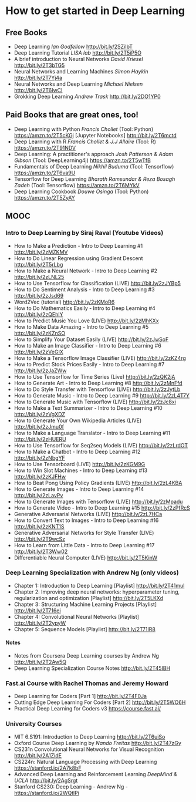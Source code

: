 # How to get started in Deep Learning

## Free Books
* Deep Learning _Ian Godfellow_ http://bit.ly/2SZiIbT
* Deep Learning Tutorial _LISA lab_ http://bit.ly/2T5iP5O
* A brief introduction to Neural Networks _David Kriesel_ http://bit.ly/2T3bTG5
* Neural Networks and Learning Machines _Simon Haykin_ http://bit.ly/2T7Yj4a
* Neural Networks and Deep Learning _Michael Nielsen_   http://bit.ly/2T6IwCI
* Grokking Deep Learning _Andrew Trask_ http://bit.ly/2DO1YP0

## Paid Books that are great ones, too!
* Deep Learning with Python _Francis Chollet_ (Tool: Python) https://amzn.to/2T5cKGj [Jupyter Notebooks] http://bit.ly/2T6mctd
* Deep Learning with R _Francis Chollet & J.J Allaire_ (Tool: R) https://amzn.to/2T91NDV
* Deep Learning: A practitioner's approach _Josh Patterson & Adam Gibson_ (Tool: DeepLearning4j)  https://amzn.to/2T5wTfB
* Fundamentals of Deep Learning _Nikhil Buduma_ (Tool: Tensorflow) https://amzn.to/2T6va9U
* Tensorflow for Deep Learning _Bharath Ramsundar & Reza Bosagh Zadeh_ (Tool: Tensorflow) https://amzn.to/2T6MYkV
* Deep Learning Cookbook _Douwe Osinga_ (Tool: Python) https://amzn.to/2T5ZyAY

## MOOC
### Intro to Deep Learning by Siraj Raval (Youtube Videos)
* How to Make a Prediction - Intro to Deep Learning #1 http://bit.ly/2zMZKMV
* How to Do Linear Regression using Gradient Descent http://bit.ly/2T5rLbg
* How to Make a Neural Network - Intro to Deep Learning #2 http://bit.ly/2zLNL25
* How to Use Tensorflow for Classification (LIVE)  http://bit.ly/2zJYBp5
* How to Do Sentiment Analysis - Intro to Deep Learning #3 http://bit.ly/2zJsd69
* Word2Vec (tutorial) http://bit.ly/2zKMoR6
* How to Do Mathematics Easily - Intro to Deep Learning #4 http://bit.ly/2zQEhlY
* How to Predict Music You Love (LIVE) http://bit.ly/2zMhKXx
* How to Make Data Amazing - Intro to Deep Learning #5 http://bit.ly/2zKZnSO
* How to Simplify Your Dataset Easily (LIVE) http://bit.ly/2zJwSoF
* How to Make an Image Classifier - Intro to Deep Learning #6 http://bit.ly/2zVeGIX
* How to Make a Tensorflow Image Classifier (LIVE) http://bit.ly/2zKZ4rg
* How to Predict Stock Prices Easily - Intro to Deep Learning #7 http://bit.ly/2zJaZWw
* How to Use Tensorflow for Time Series (Live) http://bit.ly/2zQK2jA
* How to Generate Art - Intro to Deep Learning #8 http://bit.ly/2zMnFfd
* How to Do Style Transfer with Tensorflow (LIVE) http://bit.ly/2zJytLb
* How to Generate Music - Intro to Deep Learning #9 http://bit.ly/2zL4T7Y
* How to Generate Music with Tensorflow (LIVE) http://bit.ly/2zJc8xi
* How to Make a Text Summarizer - Intro to Deep Learning #10 http://bit.ly/2zVgXDZ
* How to Generate Your Own Wikipedia Articles (LIVE) http://bit.ly/2zJmu0f
* How to Make a Language Translator - Intro to Deep Learning #11 http://bit.ly/2zHUERU
* How to Use Tensorflow for Seq2seq Models (LIVE) http://bit.ly/2zLrdOT
* How to Make a Chatbot - Intro to Deep Learning #12 http://bit.ly/2zNbgYF
* How to Use Tensorboard (LIVE) http://bit.ly/2zKGM9G
* How to Win Slot Machines - Intro to Deep Learning #13 http://bit.ly/2zKJFHw
* How to Beat Pong Using Policy Gradients (LIVE) http://bit.ly/2zL4KBA
* How to Generate Images - Intro to Deep Learning #14 http://bit.ly/2zLavPv
* How to Generate Images with Tensorflow (LIVE) http://bit.ly/2zMpadu
* How to Generate Video - Intro to Deep Learning #15 http://bit.ly/2zPfRcS
* Generative Adversarial Networks (LIVE) http://bit.ly/2zL7HCa
* How to Convert Text to Images - Intro to Deep Learning #16 http://bit.ly/2zKNT1S
* Generative Adversarial Networks for Style Transfer (LIVE) http://bit.ly/2T9wcSz
* How to Learn from Little Data - Intro to Deep Learning #17 http://bit.ly/2T3Ww02
* Differentiable Neural Computer (LIVE) http://bit.ly/2T5KinW

### Deep Learning Specialization with Andrew Ng (only videos)
* Chapter 1: Introduction to Deep Learning [Playlist] http://bit.ly/2T41mul
* Chapter 2: Improving deep neural networks: hyperparameter tuning, regularization and optimization [Playlist] http://bit.ly/2T5LKXd
* Chapter 3: Structuring Machine Learning Projects [Playlist] http://bit.ly/2T716ei
* Chapter 4: Convolutional Neural Networks [Playlist] http://bit.ly/2T2ypyW
* Chapter 5: Sequence Models [Playlist] http://bit.ly/2T71IR8
#### Notes 
* Notes from Coursera Deep Learning courses by Andrew Ng http://bit.ly/2T2Aw5Q
* Deep Learning Specialization Course Notes http://bit.ly/2T45IBH

### Fast.ai Course with Rachel Thomas and Jeremy Howard 
* Deep Learning for Coders [Part 1] http://bit.ly/2T4F0Ja
* Cutting Edge Deep Learning For Coders [Part 2] http://bit.ly/2T5WO6H
* Practical Deep Learning for Coders v3 https://course.fast.ai/

### University Courses
* MIT 6.S191: Introduction to Deep Learning http://bit.ly/2T6uiSo
* Oxford Course Deep Learning by _Nando Freitas_ http://bit.ly/2T47zGy
* CS231n Convolutional Neural Networks for Visual Recognition http://bit.ly/2A1ZidE
* CS224n: Natural Language Processing with Deep Learning https://stanford.io/2A7k8bF
* Advanced Deep Learning and Reinforcement Learning _DeepMind & UCLA_ http://bit.ly/2AgSrgt
* Stanford CS230: Deep Learning - Andrew Ng - https://stanford.io/2WQtlPi
